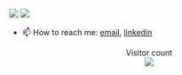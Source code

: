 ![](https://github-profile-trophy.vercel.app/?username=ss18&theme=flat&column=-1&margin-w=8&margin-h=8)
![](https://github-readme-stats-sigma-five.vercel.app/api?username=ss18&show_icons=true&count_private=true&hide_title=true&include_all_commits=true)

- 📫 How to reach me: [email](mailto:semen.zhydenko@gmail.com), [linkedin](https://www.linkedin.com/in/zhydenko/)

<p align="center"> 
  Visitor count<br>
  <img src="https://profile-counter.glitch.me/ss18/count.svg" />
</p>
